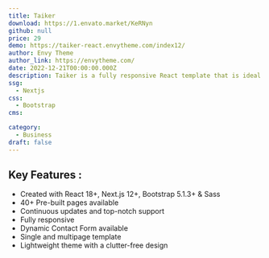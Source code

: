 ```yaml
---
title: Taiker
download: https://1.envato.market/KeRNyn
github: null
price: 29
demo: https://taiker-react.envytheme.com/index12/
author: Envy Theme
author_link: https://envytheme.com/
date: 2022-12-21T00:00:00.000Z
description: Taiker is a fully responsive React template that is ideal for an online IT Business startup. The template is crafted with react, Next.js, Bootstrap, and Sass.
ssg:
  - Nextjs
css:
  - Bootstrap
cms:

category:
  - Business
draft: false
---
```

## Key Features :

- Created with React 18+,  Next.js 12+, Bootstrap 5.1.3+ & Sass
- 40+ Pre-built pages available
- Continuous updates and top-notch support
- Fully responsive
- Dynamic Contact Form available
- Single and multipage template
- Lightweight theme with a clutter-free design
